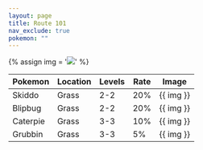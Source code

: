 ```yaml
---
layout: page
title: Route 101
nav_exclude: true
pokemon: ""
---
```


{% assign img = '<img src="https://img.pokemondb.net/sprites/home/' | append: pokemon | append: '.png">' %}

| Pokemon  | Location | Levels | Rate | Image |
|----------|----------|--------|------|-------|
| Skiddo   | Grass    | 2-2    | 20%  | {{ img }} |
| Blipbug  | Grass    | 2-2    | 20%  | {{ img }} |
| Caterpie | Grass    | 3-3    | 10%  | {{ img }} |
| Grubbin  | Grass    | 3-3    | 5%   | {{ img }} |
